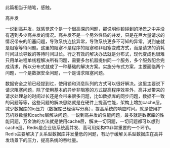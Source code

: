 此篇相当于随笔，感触。

高并发

一说到高并发，就感觉这个是一个很高深的问题，那说明你锁碰到的场景之中并没有遇到多少高并发的情况。高并发不是一个另外性质的并发，只是在巨大量请求的情况带来的阻塞问题，导致系统连接异常，导致系统更多不可知的异常。说到底就是阻塞等待问题。这里的阻塞不是程序的阻塞和非阻塞变成方式，而是请求的消耗时间过长导致的等待时间过长。行之有效的解决办法就是分布式，现代变成也很难只用单进程单线程解决所有问题，需要多台机器提供同一个服务，多个服务配合完成请求，所以分布式就成了一种基础的解决方案。实施分布式方案，主要面临两个问题，一个是数据安全问题，一个是请求阻塞问题。

数据安全之前已经提到过，使用锁和消息队列的方式可以很好解决。这里主要说下请求阻塞问题，除了使用基本的异步非阻塞的方式提高程序效率外，高并发带来的请求处理总的时间过长还是会带来很多问题，比如数据库的同步问题，数据不一致的问题等等，这些问题的解决思路就是在硬件上提高性能，架构上增加cache层，减少数据库的io压力（数据库已经读写分离），提高系统的响应时间。就是使用扩充机器数量和cache层解决问题。一说到高并发的性能问题，最多就是数据库的性能问题，万金油的方法就是使用cache层，解决一切问题，一切问题都可以想到cache层。Redis是企业级系统高并发、高可用架构中非常重要的一个环节。Redis主要解决了关系型数据库并发量低的问题，有助于缓解关系型数据库在高并发场景下的压力，提高系统的吞吐量。
